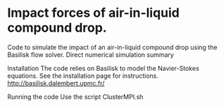 # Impact forces of air-in-liquid compound  drop.
Code to simulate the impact of an air-in-liquid compound drop  using the Basilisk flow solver.
Direct numerical simulation summary

Installation
The code relies on Basilisk to model the Navier-Stokes equations. See the installation page for instructions. http://basilisk.dalembert.upmc.fr/ 

Running the code
Use the script ClusterMPI.sh 

